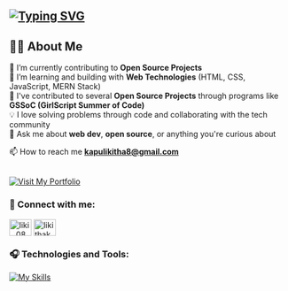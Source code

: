 ## [![Typing SVG](https://readme-typing-svg.demolab.com?font=Fira+Code&pause=1000&multiline=true&width=435&color=FF69B4&lines=Hey%2C+I'm+Likitha!+%F0%9F%91%8B)](https://github.com/likitha-kapu)
## 👩‍💻 About Me

🔭 I’m currently contributing to **Open Source Projects**  
🌱 I’m learning and building with **Web Technologies** (HTML, CSS, JavaScript, MERN Stack)  
🤝 I've contributed to several **Open Source Projects** through programs like **GSSoC (GirlScript Summer of Code)**  
💡 I love solving problems through code and collaborating with the tech community  
💬 Ask me about **web dev**, **open source**, or anything you're curious about  


 📫 How to reach me **kapulikitha8@gmail.com**<br><br>
 
 <a href="https://likitha-kapu.github.io/Portfolio/" target="_blank">
  <img 
    src="https://img.shields.io/badge/Visit%20My%20Portfolio-FF69B4?style=for-the-badge&logo=github" 
    alt="Visit My Portfolio" />
</a>

<h3>💭 Connect with me:</h3>
<p align="left">
<a href="https://instagram.com/liki_.08" target="blank"><img align="center" src="https://raw.githubusercontent.com/rahuldkjain/github-profile-readme-generator/master/src/images/icons/Social/instagram.svg" alt="liki_.08" height="30" width="40" /></a>
<a href="https://www.leetcode.com/likithakapu" target="blank"><img align="center" src="https://raw.githubusercontent.com/rahuldkjain/github-profile-readme-generator/master/src/images/icons/Social/leet-code.svg" alt="likithakapu" height="30" width="40" /></a>
</p>

<h3>🎧 Technologies and Tools:</h3>

[![My Skills](https://skillicons.dev/icons?i=c,cpp,html,css,bootstrap,js,react,mongodb,nodejs,expressjs,mysql,github,canva)](https://github.com/likitha-kapu) <br>
<br>

